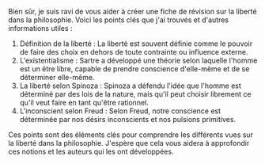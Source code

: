 Bien sûr, je suis ravi de vous aider à créer une fiche de révision sur la liberté dans la philosophie. Voici les points clés que j'ai trouvés et d'autres informations utiles :

1. Définition de la liberté : La liberté est souvent définie comme le pouvoir de faire des choix en dehors de toute contrainte ou influence externe.
2. L'existentialisme : Sartre a développé une théorie selon laquelle l'homme est un être libre, capable de prendre conscience d'elle-même et de se déterminer elle-même.
3. La liberté selon Spinoza : Spinoza a défendu l'idée que l'homme est déterminé par des lois de la nature, mais qu'il peut choisir librement ce qu'il veut faire en tant qu'être rationnel.
4. L'inconscient selon Freud : Selon Freud, notre conscience est déterminée par nos désirs inconscients et nos pulsions primitives.

Ces points sont des éléments clés pour comprendre les différents vues sur la liberté dans la philosophie. J'espère que cela vous aidera à approfondir ces notions et les auteurs qui les ont développées.